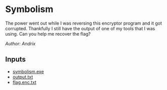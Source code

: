 # Symbolism

The power went out while I was reversing this encryptor program and it got corrupted. Thankfully I still have the output of one of my tools that I was using. Can you help me recover the flag?

*Author: Andrix*

## Inputs
- [symbolism.exe](input/symbolism.exe)
- [output.txt](input/output.txt)
- [flag.enc.txt](input/flag.enc.txt)

